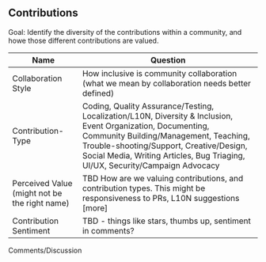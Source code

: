 ## Contributions

Goal: Identify the diversity of the contributions within a community, and howe those different contributions are valued.

Name | Question
--- | ---
Collaboration Style | How inclusive is community collaboration (what we mean by collaboration needs better defined)
Contribution-Type | Coding, Quality Assurance/Testing, Localization/L10N, Diversity & Inclusion, Event Organization, Documenting, Community Building/Management, Teaching, Trouble-shooting/Support, Creative/Design, Social Media, Writing Articles, Bug Triaging, UI/UX, Security/Campaign Advocacy
Perceived Value (might not be the right name) | TBD How are we valuing contributions, and contribution types.  This might be responsiveness to PRs, L10N suggestions [more]
Contribution Sentiment | TBD - things like stars, thumbs up, sentiment in comments?


Comments/Discussion
